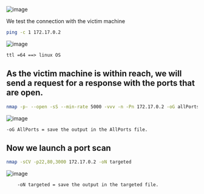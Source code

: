![image](https://github.com/user-attachments/assets/5aeeff3d-98f1-4b30-b5f1-3023544c972f)

We test the connection with the victim machine
```bash
ping -c 1 172.17.0.2
```
![image](https://github.com/user-attachments/assets/daa8b535-5c35-48f1-9480-41ac4c93f05c)

    ttl =64 ==> linux OS

## **As the victim machine is within reach, we will send a request for a response with the ports that are open.**

```bash
nmap -p- --open -sS --min-rate 5000 -vvv -n -Pn 172.17.0.2 -oG allPorts
```
![image](https://github.com/user-attachments/assets/5e97d5e8-fbb6-4740-acb3-39d98f2d442b)

    -oG AllPorts = save the output in the AllPorts file.

## **Now we launch a port scan**

```bash
nmap -sCV -p22,80,3000 172.17.0.2 -oN targeted
```
![image](https://github.com/user-attachments/assets/c6ec6892-4d40-44bd-9122-a1378a0182c7)

        -oN targeted = save the output in the targeted file.


